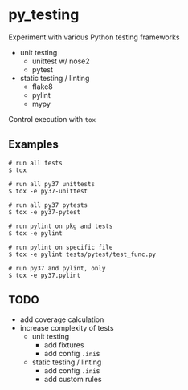 # py_testing

Experiment with various Python testing frameworks
* unit testing
    * unittest w/ nose2
    * pytest
* static testing / linting
    * flake8
    * pylint
    * mypy

Control execution with `tox`

## Examples

```shell
# run all tests
$ tox

# run all py37 unittests
$ tox -e py37-unittest

# run all py37 pytests
$ tox -e py37-pytest

# run pylint on pkg and tests
$ tox -e pylint

# run pylint on specific file
$ tox -e pylint tests/pytest/test_func.py

# run py37 and pylint, only
$ tox -e py37,pylint
```

## TODO
* add coverage calculation
* increase complexity of tests
    * unit testing
        * add fixtures
        * add config `.ini`s
    * static testing / linting
        * add config `.ini`s
        * add custom rules
